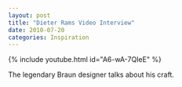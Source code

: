 ```yaml
---
layout: post
title: "Dieter Rams Video Interview"
date: 2010-07-20
categories: Inspiration
---
```


{% include youtube.html id="A6-wA-7QIeE" %}

The legendary Braun designer talks about his craft.
